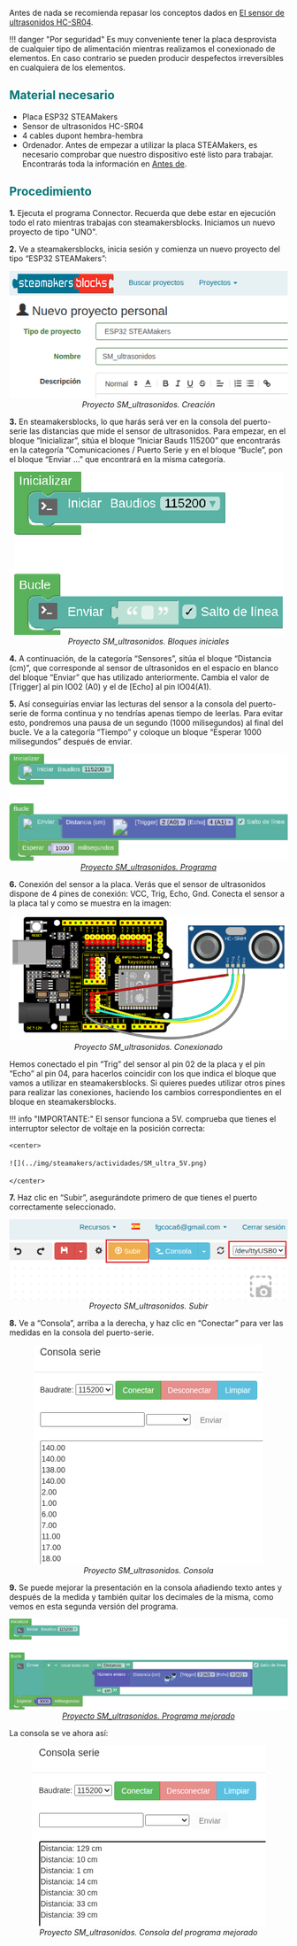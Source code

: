 Antes de nada se recomienda repasar los conceptos dados en [El sensor de ultrasonidos HC-SR04](https://fgcoca.github.io/GuiasFundamentales/previos/#el-sensor-de-ultrasonidos-hc-sr04).

!!! danger "Por seguridad"
    Es muy conveniente tener la placa desprovista de cualquier tipo de alimentación mientras realizamos el conexionado de elementos. En caso contrario se pueden producir despefectos irreversibles en cualquiera de los elementos.

## <FONT COLOR=#007575>**Material necesario**</font>

* Placa ESP32 STEAMakers
* Sensor de ultrasonidos HC-SR04
* 4 cables dupont hembra-hembra
* Ordenador. Antes de empezar a utilizar la placa STEAMakers, es necesario comprobar que nuestro dispositivo esté listo para trabajar. Encontrarás toda la información en [Antes de](https://fgcoca.github.io/GuiasFundamentales/UNO/contUNO/).

## <FONT COLOR=#007575>**Procedimiento**</font>

**1.** Ejecuta el programa Connector. Recuerda que debe estar en ejecución todo el rato mientras trabajas con steamakersblocks. Iniciamos un nuevo proyecto de tipo "UNO".

**2.** Ve a steamakersblocks, inicia sesión y comienza un nuevo proyecto del tipo “ESP32 STEAMakers”:

<center>

![Proyecto SM_ultrasonidos. Creación](../img/steamakers/actividades/SM_ultrasonidos.png)  
*Proyecto SM_ultrasonidos. Creación*

</center>

**3.** En steamakersblocks, lo que harás será ver en la consola del puerto-serie las distancias que mide el sensor de ultrasonidos. Para empezar, en el bloque “Inicializar”, sitúa el bloque “Iniciar Bauds 115200” que encontrarás en la categoría “Comunicaciones / Puerto Serie y en el bloque “Bucle”, pon el bloque “Enviar …” que encontrará en la misma categoría.

<center>

![Proyecto SM_ultrasonidos. Bloques iniciales](../img/steamakers/actividades/SM_ultrasonidos_bloques.png)  
*Proyecto SM_ultrasonidos. Bloques iniciales*

</center>

**4.** A continuación, de la categoría “Sensores”, sitúa el bloque “Distancia (cm)”, que corresponde al sensor de ultrasonidos en el espacio en blanco del bloque “Enviar” que has utilizado anteriormente. Cambia el valor de [Trigger] al pin IO02 (A0) y el de [Echo] al pin IO04(A1).

**5.** Así conseguirías enviar las lecturas del sensor a la consola del puerto-serie de forma continua y no tendrías apenas tiempo de leerlas. Para evitar esto, pondremos una pausa de un segundo (1000 milisegundos) al final del bucle. Ve a la categoría “Tiempo” y coloque un bloque “Esperar 1000 milisegundos” después de enviar.

<center>

![Proyecto SM_ultrasonidos. Programa](../img/steamakers/actividades/SM_ultrasonidos_P.png)  
*[Proyecto SM_ultrasonidos. Programa](../STEAMakers/programas/SM_ultrasonidos_P.abp)*

</center>

**6.** Conexión del sensor a la placa. Verás que el sensor de ultrasonidos dispone de 4 pines de conexión: VCC, Trig, Echo, Gnd. Conecta el sensor a la placa tal y como se muestra en la imagen:

<center>

![Proyecto SM_ultrasonidos. Conexionado](../img/steamakers/actividades/SM_ultrasonidos_conex.png)  
*Proyecto SM_ultrasonidos. Conexionado*

</center>

Hemos conectado el pin “Trig” del sensor al pin 02 de la placa y el pin “Echo” al pin 04, para hacerlos coincidir con los que indica el bloque que vamos a utilizar en steamakersblocks. Si quieres puedes utilizar otros pines para realizar las conexiones, haciendo los cambios correspondientes en el bloque en steamakersblocks.

!!! info "IMPORTANTE:"
    El sensor funciona a 5V. comprueba que tienes el interruptor selector de voltaje en la posición correcta:

    <center>

    ![](../img/steamakers/actividades/SM_ultra_5V.png)

    </center>

**7.** Haz clic en “Subir”, asegurándote primero de que tienes el puerto correctamente seleccionado.

<center>

![Proyecto SM_ultrasonidos. Subir](../img/steamakers/actividades/SM_wifi_subir.png)  
*Proyecto SM_ultrasonidos. Subir*

</center>

**8.** Ve a “Consola”, arriba a la derecha, y haz clic en “Conectar” para ver las medidas en la consola del puerto-serie.

<center>

![Proyecto SM_ultrasonidos. Consola](../img/steamakers/actividades/SM_ultrasonidosC.png)  
*Proyecto SM_ultrasonidos. Consola*

</center>

**9.** Se puede mejorar la presentación en la consola añadiendo texto antes y después de la medida y también quitar los decimales de la misma, como vemos en esta segunda versión del programa.

<center>

![Proyecto SM_ultrasonidos. Programa mejorado](../img/steamakers/actividades/SM_ultrasonidos_Pmejor.png)  
*[Proyecto SM_ultrasonidos. Programa mejorado](../STEAMakers/programas/SM_ultrasonidos_Pmejor.abp)*

</center>

La consola se ve ahora así:

<center>

![Proyecto SM_ultrasonidos. Consola del programa mejorado](../img/steamakers/actividades/SM_ultrasonidos_PmejorC.png)  
*Proyecto SM_ultrasonidos. Consola del programa mejorado*

</center>